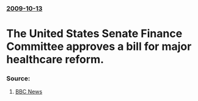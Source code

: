 ### [2009-10-13](/news/2009/10/13/index.md)

#  The United States Senate Finance Committee approves a bill for major healthcare reform. 




### Source:

1. [BBC News](http://news.bbc.co.uk/2/hi/americas/8304375.stm)

